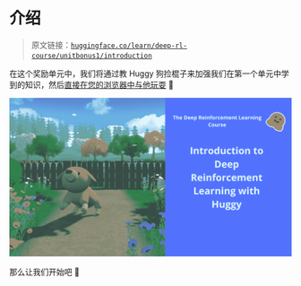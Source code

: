 # 介绍

> 原文链接：[`huggingface.co/learn/deep-rl-course/unitbonus1/introduction`](https://huggingface.co/learn/deep-rl-course/unitbonus1/introduction)

在这个奖励单元中，我们将通过教 Huggy 狗捡棍子来加强我们在第一个单元中学到的知识，然后[直接在您的浏览器中与他玩耍](https://huggingface.co/spaces/ThomasSimonini/Huggy) 🐶

![单元奖励 1 缩略图](img/7875c1859ac22866c086670b47651bdc.png)

那么让我们开始吧 🚀
